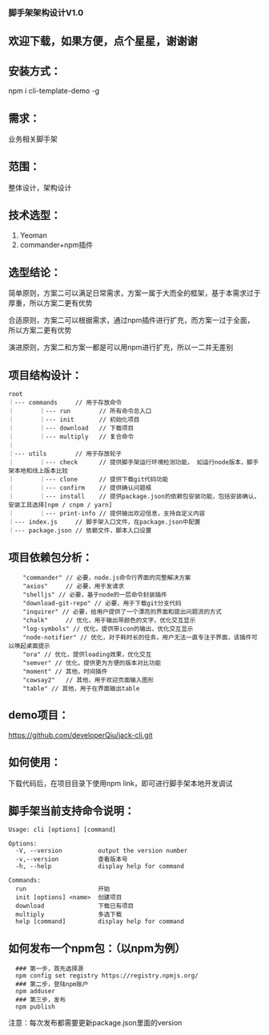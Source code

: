 ### 脚手架架构设计V1.0

## 欢迎下载，如果方便，点个星星，谢谢谢

## 安装方式：
npm i cli-template-demo -g

## 需求：
业务相关脚手架

## 范围：
整体设计，架构设计

## 技术选型：
1. Yeoman
2. commander+npm插件

## 选型结论：
简单原则，方案二可以满足日常需求，方案一属于大而全的框架，基于本需求过于厚重，所以方案二更有优势

合适原则，方案二可以根据需求，通过npm插件进行扩充，而方案一过于全面，所以方案二更有优势

演进原则，方案二和方案一都是可以用npm进行扩充，所以一二并无差别

## 项目结构设计：
```
root
｜--- commands     // 用于存放命令
｜       ｜--- run        // 所有命令总入口
｜       ｜--- init       // 初始化项目
｜       ｜--- download   // 下载项目
｜       ｜--- multiply   // 复合命令
｜
｜--- utils        // 用于存放轮子
｜       ｜--- check      // 提供脚手架运行环境检测功能， 如运行node版本，脚手架本地和线上版本比较 
｜       ｜--- clone      // 提供下载git代码功能
｜       ｜--- confirm    // 提供确认问题框
｜       ｜--- install    // 提供package.json的依赖包安装功能，包括安装确认，安装工具选择[npm / cnpm / yarn]
｜       ｜--- print-info // 提供输出欢迎信息，支持自定义内容
｜--- index.js     // 脚手架入口文件，在package.json中配置
｜--- package.json // 依赖文件，脚本入口设置
```
## 项目依赖包分析：
```
    "commander" // 必要，node.js命令行界面的完整解决方案
    "axios"     // 必要，用于发请求 
    "shelljs" // 必要，基于node的一层命令封装插件
    "download-git-repo" // 必要，用于下载git分支代码
    "inquirer" // 必要，给用户提供了一个漂亮的界面和提出问题流的方式
    "chalk"     // 优化，用于输出带颜色的文字，优化交互显示
    "log-symbols" // 优化，提供带icon的输出，优化交互显示
    "node-notifier" // 优化，对于耗时长的任务，用户无法一直专注于界面，该插件可以唤起桌面提示
    "ora" // 优化，提供loading效果，优化交互
    "semver" // 优化，提供更为方便的版本对比功能
    "moment" // 其他，时间插件
    "cowsay2"   // 其他，用于欢迎页面输入图形
    "table" // 其他，用于在界面输出table
```
## demo项目：
https://github.com/developerQiu/jack-cli.git

## 如何使用：

下载代码后，在项目目录下使用npm link，即可进行脚手架本地开发调试

## 脚手架当前支持命令说明：

```
Usage: cli [options] [command]

Options:
  -V, --version          output the version number
  -v,--version           查看版本号
  -h, --help             display help for command

Commands:
  run                    开始
  init [options] <name>  创建项目
  download               下载已有项目
  multiply               多选下载
  help [command]         display help for command
```

## 如何发布一个npm包：（以npm为例）

```
  ### 第一步，首先选择源
  npm config set registry https://registry.npmjs.org/
  ### 第二步，登陆npm账户
  npm adduser
  ### 第三步，发布
  npm publish
```
注意：每次发布都需要更新package.json里面的version